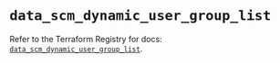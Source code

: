 # `data_scm_dynamic_user_group_list`

Refer to the Terraform Registry for docs: [`data_scm_dynamic_user_group_list`](https://registry.terraform.io/providers/paloaltonetworks/scm/1.0.2/docs/data-sources/dynamic_user_group_list).
